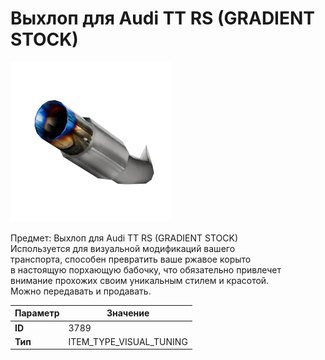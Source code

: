 # Выхлоп для Audi TT RS (GRADIENT STOCK)

![Item Image](../img/3789.webp?raw=true)

Предмет: Выхлоп для Audi TT RS (GRADIENT STOCK)<br>Используется для визуальной модификаций вашего<br>транспорта, способен превратить ваше ржавое корыто<br>в настоящую порхающую бабочку, что обязательно привлечет<br>внимание прохожих своим уникальным стилем и красотой.<br>Можно передавать и продавать.


| Параметр | Значение |
|----------|----------|
| **ID** | 3789 |
| **Тип** | ITEM_TYPE_VISUAL_TUNING |

